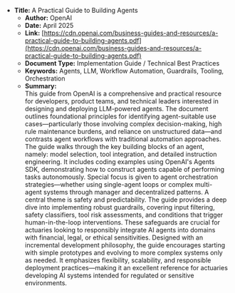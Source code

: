 - **Title:** A Practical Guide to Building Agents
  - **Author:** OpenAI
  - **Date:** April 2025
  - **Link:** [https://cdn.openai.com/business-guides-and-resources/a-practical-guide-to-building-agents.pdf](https://cdn.openai.com/business-guides-and-resources/a-practical-guide-to-building-agents.pdf)  
  - **Document Type:** Implementation Guide / Technical Best Practices  
  - **Keywords:** Agents, LLM, Workflow Automation, Guardrails, Tooling, Orchestration  
  - **Summary:**  
    This guide from OpenAI is a comprehensive and practical resource for developers, product teams, and technical leaders interested in designing and deploying LLM-powered agents. The document outlines foundational principles for identifying agent-suitable use cases—particularly those involving complex decision-making, high rule maintenance burdens, and reliance on unstructured data—and contrasts agent workflows with traditional automation approaches.
    The guide walks through the key building blocks of an agent, namely: model selection, tool integration, and detailed instruction engineering. It includes coding examples using OpenAI's Agents SDK, demonstrating how to construct agents capable of performing tasks autonomously. Special focus is given to agent orchestration strategies—whether using single-agent loops or complex multi-agent systems through manager and decentralized patterns.
    A central theme is safety and predictability. The guide provides a deep dive into implementing robust guardrails, covering input filtering, safety classifiers, tool risk assessments, and conditions that trigger human-in-the-loop interventions. These safeguards are crucial for actuaries looking to responsibly integrate AI agents into domains with financial, legal, or ethical sensitivities.
    Designed with an incremental development philosophy, the guide encourages starting with simple prototypes and evolving to more complex systems only as needed. It emphasizes flexibility, scalability, and responsible deployment practices—making it an excellent reference for actuaries developing AI systems intended for regulated or sensitive environments.
